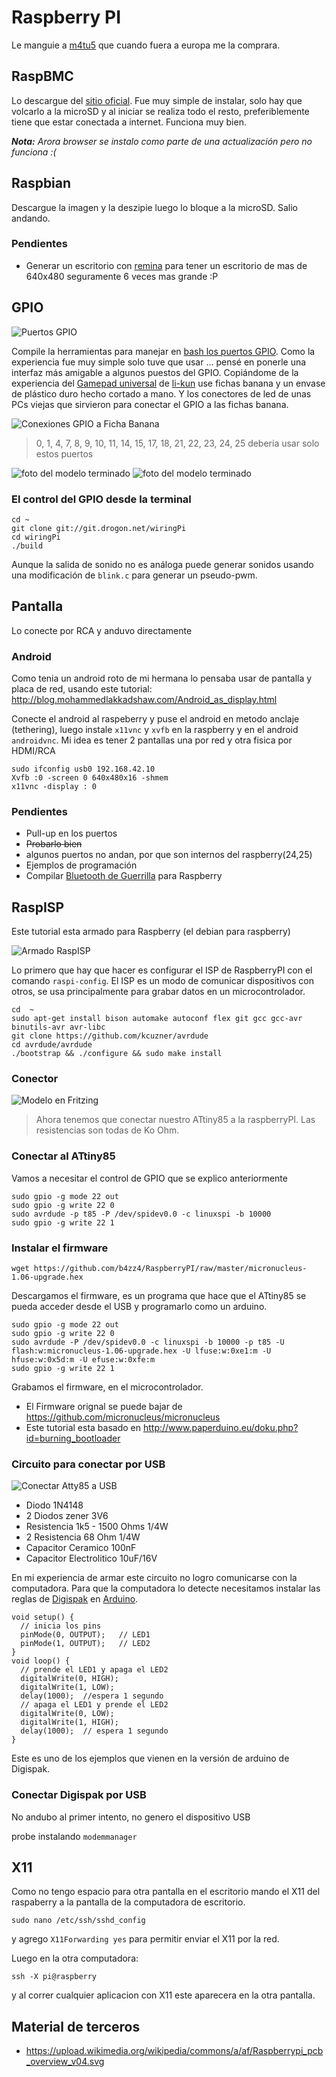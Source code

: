 # Raspberry PI

Le manguie a [m4tu5](https://github.com/m4tu5) que cuando fuera a europa me la comprara.

## RaspBMC

Lo descargue del [sitio oficial](http://www.raspberrypi.org/downloads). 
Fue muy simple de instalar, solo hay que volcarlo a la microSD y al iniciar se realiza todo el resto, preferiblemente tiene que estar conectada a internet.
Funciona muy bien.

_**Nota:** Arora browser se instalo como parte de una actualización pero no funciona :(_

## Raspbian

Descargue la imagen y la deszipie luego lo bloque a la microSD. Salio andando.

### Pendientes

* Generar un escritorio con [remina](http://remmina.sourceforge.net/) para tener un escritorio de mas de 640x480 seguramente 6 veces mas grande :P

## GPIO

![Puertos GPIO](img/GPIOs.png)

Compile la herramientas para manejar en [bash los puertos GPIO](http://elinux.org/Rpi_Low-level_peripherals#Bash_shell_script.2C_using_sysafs.2C_part_of_the_raspbian_operating_system).
Como la experiencia fue muy simple solo tuve que usar ... pensé en ponerle una interfaz más amigable a algunos puestos del GPIO. 
Copiándome de la experiencia del [Gamepad universal](http://wiki.hackcoop.com.ar/Gamepad_universal) de [li-kun](https://github.com/li-kun) use fichas banana y un envase de plástico duro hecho cortado a mano.
Y los conectores de led de unas PCs viejas que sirvieron para conectar el GPIO a las fichas banana.

![Conexiones GPIO a Ficha Banana](img/Raspberrypi_pcb_overview_v04.png)
> 0, 1, 4, 7, 8, 9, 10, 11, 14, 15, 17, 18, 21, 22, 23, 24, 25 deberia usar solo estos puertos

![foto del modelo terminado](img/2013-12-26-015233.jpg)
![foto del modelo terminado](img/2013-12-26-015347.jpg)

### El control del GPIO desde la terminal

~~~
cd ~
git clone git://git.drogon.net/wiringPi
cd wiringPi
./build 
~~~

Aunque la salida de sonido no es análoga puede generar sonidos usando una modificación de `blink.c` para generar un pseudo-pwm.


## Pantalla

Lo conecte por RCA y anduvo directamente

### Android

Como tenia un android roto de mi hermana lo pensaba usar de pantalla y placa de red, usando este tutorial: http://blog.mohammedlakkadshaw.com/Android_as_display.html

Conecte el android al raspeberry y puse el android en metodo anclaje (tethering), luego instale `x11vnc` y `xvfb` en la raspberry y en el android `androidvnc`.
Mi idea es tener 2 pantallas una por red y otra fisica por HDMI/RCA

~~~
sudo ifconfig usb0 192.168.42.10
Xvfb :0 -screen 0 640x480x16 -shmem
x11vnc -display : 0
~~~

### Pendientes

* Pull-up en los puertos
* ~~Probarlo bien~~
 * algunos puertos no andan, por que son internos del raspberry(24,25)
 * Ejemplos de programación
* Compilar [Bluetooth de Guerrilla](https://github.com/b4zz4/BluetoothDeGuerrilla) para Raspberry

## RaspISP

Este tutorial esta armado para Raspberry (el debian para raspberry)

![Armado RaspISP](img/PIC_0992.JPG)

Lo primero que hay que hacer es configurar el ISP de RaspberryPI con el comando `raspi-config`.
El ISP es un modo de comunicar dispositivos con otros, se usa principalmente para grabar datos en un microcontrolador.

~~~
cd  ~
sudo apt-get install bison automake autoconf flex git gcc gcc-avr binutils-avr avr-libc
git clone https://github.com/kcuzner/avrdude 
cd avrdude/avrdude
./bootstrap && ./configure && sudo make install
~~~

### Conector

![Modelo en Fritzing](img/raspisp.png)
> Ahora tenemos que conectar nuestro ATtiny85 a la raspberryPI. Las resistencias son todas de Ko Ohm.

### Conectar al ATtiny85

Vamos a necesitar el control de GPIO que se explico anteriormente

~~~
sudo gpio -g mode 22 out
sudo gpio -g write 22 0
sudo avrdude -p t85 -P /dev/spidev0.0 -c linuxspi -b 10000
sudo gpio -g write 22 1
~~~

### Instalar el firmware

~~~
wget https://github.com/b4zz4/RaspberryPI/raw/master/micronucleus-1.06-upgrade.hex
~~~

Descargamos el firmware, es un programa que hace que el ATtiny85 se pueda acceder desde el USB y programarlo como un arduino.

~~~
sudo gpio -g mode 22 out
sudo gpio -g write 22 0
sudo avrdude -P /dev/spidev0.0 -c linuxspi -b 10000 -p t85 -U flash:w:micronucleus-1.06-upgrade.hex -U lfuse:w:0xe1:m -U hfuse:w:0x5d:m -U efuse:w:0xfe:m
sudo gpio -g write 22 1
~~~

Grabamos el firmware, en el microcontrolador.

* El Firmware orignal se puede bajar de https://github.com/micronucleus/micronucleus
* Este tutorial esta basado en http://www.paperduino.eu/doku.php?id=burning_bootloader

### Circuito para conectar por USB
 
![Conectar Atty85 a USB](img/FGHE3SPHH2W3F63.LARGE.jpg)

* Diodo 1N4148 
* 2 Diodos zener 3V6
* Resistencia 1k5 - 1500 Ohms 1/4W 
* 2 Resistencia 68 Ohm 1/4W
* Capacitor Ceramico 100nF 
* Capacitor Electrolitico 10uF/16V 

En mi experiencia de armar este circuito no logro comunicarse con la computadora.
Para que la computadora lo detecte necesitamos instalar las reglas de [Digispak](http://sourceforge.net/projects/digistump/files/) en [Arduino](http://arduino.cc/).

~~~
void setup() {               
  // inicia los pins
  pinMode(0, OUTPUT);	// LED1
  pinMode(1, OUTPUT);	// LED2
}
void loop() {
  // prende el LED1 y apaga el LED2
  digitalWrite(0, HIGH);
  digitalWrite(1, LOW);
  delay(1000);	//espera 1 segundo
  // apaga el LED1 y prende el LED2
  digitalWrite(0, LOW);
  digitalWrite(1, HIGH);
  delay(1000);	// espera 1 segundo
}
~~~

Este es uno de los ejemplos que vienen en la versión de arduino de Digispak.

### Conectar Digispak por USB

No andubo al primer intento, no genero el dispositivo USB

probe instalando `modemmanager`


## X11

Como no tengo espacio para otra pantalla en el escritorio mando el X11 del raspaberry a la pantalla de la computadora de escritorio.


~~~
sudo nano /etc/ssh/sshd_config
~~~
y agrego `X11Forwarding yes` para permitir enviar el X11 por la red.

Luego en la otra computadora: 

~~~
ssh -X pi@raspberry
~~~

y al correr cualquier aplicacion con X11 este aparecera en la otra pantalla.


## Material de terceros

* https://upload.wikimedia.org/wikipedia/commons/a/af/Raspberrypi_pcb_overview_v04.svg
